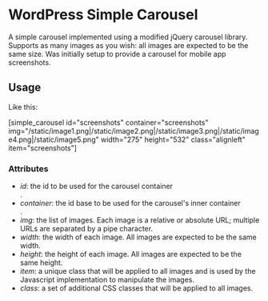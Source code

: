 # WordPress Simple Carousel

A simple carousel implemented using a modified jQuery carousel library. Supports as many images as you wish: all images are expected to be the same size. Was initially setup to provide a carousel for mobile app screenshots.

## Usage

Like this:

   [simple_carousel id="screenshots" container="screenshots" img="/static/image1.png|/static/image2.png|/static/image3.png|/static/image4.png|/static/image5.png" width="275" height="532" class="alignleft" item="screenshots"]

### Attributes
- *id*: the id to be used for the carousel container <div>.
- *container*: the id base to be used for the carousel's inner container <div>.
- *img*: the list of images. Each image is a relative or absolute URL; multiple URLs are separated by a pipe character.
- *width*: the width of each image. All images are expected to be the same width.
- *height*: the height of each image. All images are expected to be the same height.
- *item*: a unique class that will be applied to all images and is used by the Javascript implementation to manipulate the images.
- *class*: a set of additional CSS classes that will be applied to all images.

